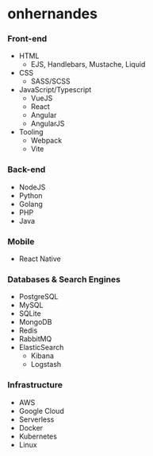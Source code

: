 # onhernandes

### Front-end

- HTML
  - EJS, Handlebars, Mustache, Liquid
- CSS
  - SASS/SCSS
- JavaScript/Typescript
  - VueJS
  - React
  - Angular
  - AngularJS
- Tooling
  - Webpack
  - Vite

### Back-end

- NodeJS
- Python
- Golang
- PHP
- Java

### Mobile
- React Native

### Databases & Search Engines

- PostgreSQL
- MySQL
- SQLite
- MongoDB
- Redis
- RabbitMQ
- ElasticSearch
  - Kibana
  - Logstash

### Infrastructure

- AWS
- Google Cloud
- Serverless
- Docker
- Kubernetes
- Linux

